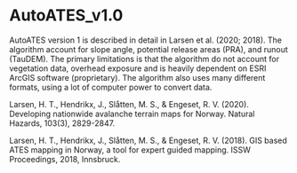 # AutoATES_v1.0

AutoATES version 1 is described in detail in Larsen et al. (2020; 2018). The algorithm account for slope angle, potential release areas (PRA), and runout (TauDEM). The primary limitations is that the algorithm do not account for vegetation data, overhead exposure and is heavily dependent on ESRI ArcGIS software (proprietary). The algorithm also uses many different formats, using a lot of computer power to convert data.

Larsen, H. T., Hendrikx, J., Slåtten, M. S., & Engeset, R. V. (2020). Developing nationwide avalanche terrain maps for Norway. Natural Hazards, 103(3), 2829-2847.

Larsen, H. T., Hendrikx, J., Slåtten, M. S., & Engeset, R. V. (2018). GIS based ATES mapping in Norway, a tool for expert guided mapping. ISSW Proceedings, 2018, Innsbruck.
